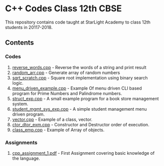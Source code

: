 # C++ Codes Class 12th CBSE
This repository contains code taught at StarLight Academy to class 12th students in 20117-2018.

## Contents
### Codes
1. [reverse_words.cpp](https://github.com/StarLight-Academy/cpp-codes/blob/master/reverse_words.cpp) - Reverse the words of a string and print result
2. [random_arr.cpp](https://github.com/StarLight-Academy/cpp-codes/blob/master/random_arr.cpp) - Generate array of random numbers
3. [sqrt_scratch.cpp](https://github.com/StarLight-Academy/cpp-codes/blob/master/sqrt_scratch.cpp) - Square root implementation using binary search logic.
4. [menu_driven_example.cpp](https://github.com/StarLight-Academy/cpp-codes/blob/master/menu_driven_example.cpp) - Example Of menu driven CLI based program for Prime Numbers and Palindrome numbers.
5. [struct_exp.cpp](https://github.com/StarLight-Academy/cpp-codes/blob/master/struct_exp.cpp) - A small example program for a book store management system.
6. [student_mgmt_sys_exp.cpp](https://github.com/StarLight-Academy/cpp-codes/blob/master/student_mgmt_sys_exp.cpp) - A simple student management menu driven program.
7. [vector.cpp](https://github.com/StarLight-Academy/cpp-codes/blob/master/vector.cpp) - Example of a class, vector.
8. [ctor_dtor_exm.cpp](https://github.com/StarLight-Academy/cpp-codes/blob/master/ctor_dtor_exm.cpp) - Constructor and Destructor order of execution.
9. [class_emp.cpp](https://github.com/StarLight-Academy/cpp-codes/blob/master/class_emp.cpp) - Example of Array of objects.

### Assignments
1. [cpp_assignment_1.pdf](https://github.com/StarLight-Academy/cpp-codes/blob/master/assignments/cpp_assignment_1.pdf) - First Assignment covering basic knowledge of the language.
